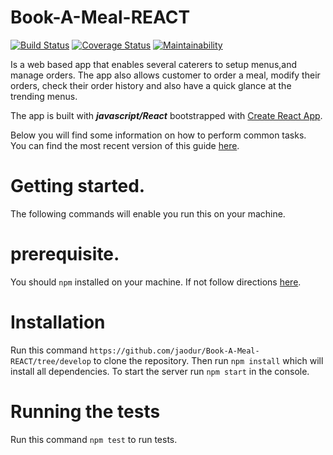 # Book-A-Meal-REACT
[![Build Status](https://travis-ci.org/jaodur/Book-A-Meal-REACT.svg?branch=develop)](https://travis-ci.org/jaodur/Book-A-Meal-REACT)
[![Coverage Status](https://coveralls.io/repos/github/jaodur/Book-A-Meal-REACT/badge.svg?branch=develop&service=github)](https://coveralls.io/github/jaodur/Book-A-Meal-REACT?branch=develop)
[![Maintainability](https://api.codeclimate.com/v1/badges/b3f61315e3a9156ccdac/maintainability)](https://codeclimate.com/github/jaodur/Book-A-Meal-REACT/maintainability)

Is a web based app that enables  several caterers to setup menus,and manage orders. The app also allows
customer to order a meal, modify their orders, check their order history and also have a quick glance at the trending
menus.

The app is built with ___javascript/React___ bootstrapped with [Create React App](https://github.com/facebookincubator/create-react-app).

Below you will find some information on how to perform common tasks.<br>
You can find the most recent version of this guide [here](https://github.com/facebookincubator/create-react-app/blob/master/packages/react-scripts/template/README.md).

 
# Getting started.
The following commands will enable you run this on your machine.

# prerequisite.
You should `npm` installed on your machine. If not follow directions [here](https://www.npmjs.com/get-npm).

# Installation
Run this command  ```https://github.com/jaodur/Book-A-Meal-REACT/tree/develop``` to clone the repository.
Then run  ``` npm install ``` which will install all dependencies.
To start the server run ```npm start``` in the console.

# Running the tests
Run this command ``` npm test ``` to run tests.
